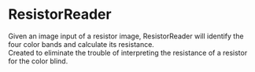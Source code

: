 # ResistorReader

Given an image input of a resistor image, ResistorReader will identify the four color bands and calculate its resistance.
<br/>Created to eliminate the trouble of interpreting the resistance of a resistor for the color blind. 
